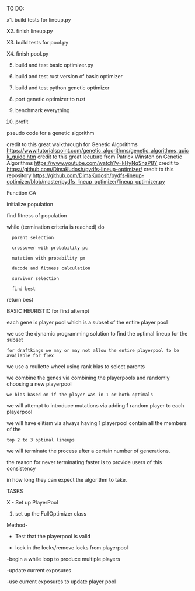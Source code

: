 TO DO:

x1. build tests for lineup.py

X2. finish lineup.py

X3. build tests for pool.py

X4. finish pool.py

5. build and test basic optimizer.py

6. build and test rust version of basic optimizer

7. build and test python genetic optimizer

8. port genetic optimizer to rust

9. benchmark everything

10. profit




pseudo code for a genetic algorithm

credit to this great walkthrough for Genetic Algorithms https://www.tutorialspoint.com/genetic_algorithms/genetic_algorithms_quick_guide.htm
credit to this great lecuture from Patrick Winston on Genetic Algorithms https://www.youtube.com/watch?v=kHyNqSnzP8Y
credit to https://github.com/DimaKudosh/pydfs-lineup-optimizer/
credit to this repository https://github.com/DimaKudosh/pydfs-lineup-optimizer/blob/master/pydfs_lineup_optimizer/lineup_optimizer.py


Function GA

   initialize population

   find fitness of population
   
   while (termination criteria is reached) do

      parent selection

      crossover with probability pc

      mutation with probability pm

      decode and fitness calculation

      survivor selection

      find best

   return best

BASIC HEURISTIC for first attempt

each gene is player pool which is a subset of the entire player pool

we use the dynamic programming solution to find the optimal lineup for the subset

	for draftkings we may or may not allow the entire playerpool to be available for flex

we use a roullette wheel using rank bias to select parents

we combine the genes via combining the playerpools and randomly choosing a new playerpool

	we bias based on if the player was in 1 or both optimals

we will attempt to introduce mutations via adding 1 random player to each playerpool

we will have elitism via always having 1 playerpool contain all the members of the

	top 2 to 3 optimal lineups

we will terminate the process after a certain number of generations.

the reason for never terminating faster is to provide users of this consistency

in how long they can expect the algorithm to take.


TASKS

X - Set up PlayerPool

1. set up the FullOptimizer class


Method- 

- Test that the playerpool is valid

- lock in the locks/remove locks from playerpool

-begin a while loop to produce multiple players

-update current exposures

-use current exposures to update player pool


